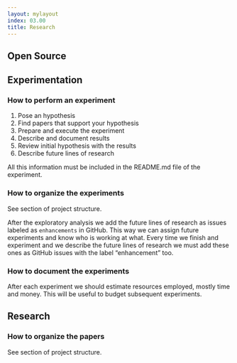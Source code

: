 ```yaml
---
layout: mylayout
index: 03.00
title: Research
---
```


## Open Source



## Experimentation

### How to perform an experiment

1. Pose an hypothesis
2. Find papers that support your hypothesis
3. Prepare and execute the experiment
4. Describe and document results
5. Review initial hypothesis with the results
6. Describe future lines of research

All this information must be included in the README.md file of the experiment.

### How to organize the experiments

See section of project structure.

After the exploratory analysis we add the future lines of research as issues labeled as `enhancements` in GitHub. This way we can assign future experiments and know who is working at what. Every time we finish and experiment and we describe the future lines of research we must add these ones as GitHub issues with the label “enhancement” too.

### How to document the experiments

After each experiment we should estimate resources employed, mostly time and money. This will be useful to budget subsequent experiments.

## Research

### How to organize the papers

See section of project structure.
